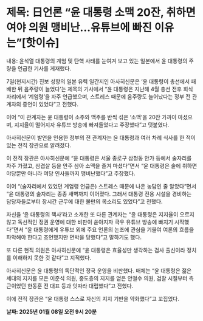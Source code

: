 # **제목: 日언론 “윤 대통령 소맥 20잔, 취하면 여야 의원 맹비난…유튜브에 빠진 이유는”[핫이슈]**

  내용: 윤석열 대통령의 계엄 및 탄핵 사태를 눈여겨 보고 있는 일본에서 윤 대통령의 주량을 언급한 기사를 게재했다.

7일(현지시간) 진보 성향의 일본 유력 일간지인 아사히신문은 ‘윤 대통령이 총선에서 패배한 뒤 음주량이 늘었다’는 제목의 기사에서 “윤 대통령은 지난해 4월 총선 전후 회식자리에서 ‘계엄령’을 자주 언급했으며, 스트레스 때문에 음주량도 늘어났다는 정부 전 관계자의 증언이 있었다”고 전했다.

이어 “이 관계자는 윤 대통령이 소주와 맥주를 반씩 섞은 ‘소맥’을 20잔 가까이 마셨으며, 지지율이 떨어지자 유튜브 방송에 빠져들었다고 주장했다”고 덧붙였다.

아사히신문이 발언을 인용한 정부의 전 관계자는 윤 대통령과 여러 차례 식사를 한 적이 있는 전직 장관으로 알려졌다.

이 전직 장관은 아사히신문에 “윤 대통령은 서울 종로구 삼청동 안가 등에서 술자리를 자주 가졌고, 삼겹살 등을 안주 삼아 소맥을 즐겨 마셨다”면서 “윤 대통령은 술에 취하면 야당뿐만 아니라 여당 인사들까지 맹비난했다”고 주장했다.

이어 “(술자리에서 있었던 계엄령 언급은) 스트레스 때문에 나온 농담인 줄 알았다”면서 “윤 대통령의 술자리는 종종 새벽까지 이어졌다. 그래서 대통령 전용 시설을 경비하는 담당자들로부터 장시간 근무에 대한 불만의 목소리도 있었다”고 전했다.

자신을 ‘윤 대통령의 책사’라고 소개한 또 다른 관계자는 “윤 대통령은 지지율이 오르지 않고 독선적인 정권 운영에 대한 비판이 쏟아지자 극우 유튜브 방송에 빠지기 시작했다”면서 “윤 대통령에게 유튜브 외에 주요 언론의 논조에 관심을 기울여 여론의 흐름을 파악해야 한다고 조언했지만 면박을 당했다”고 말하기도 했다.

또 다른 현직 의원은 아사히신문에 “윤 대통령은 효율성만 생각하는 검사 출신이라 정치를 이해하지 못한 것 같다”고 지적했다.

아사히신문은 윤 대통령의 독단적인 정국 운영을 비판했다. 매체는 “윤 대통령은 젊은 세대의 지지를 모은 이준석 의원, 중도층의 지지를 얻은 안철수 의원, 검찰 시절부터 측근이었던 한동훈 전 대표 등과 잇따라 대립했다”고 전했다.

이에 전직 장관은 “윤 대통령 스스로 자신의 지지 기반을 약화했다”고 꼬집었다.

  **날짜: 2025년 01월 08일 오전 9시 20분**